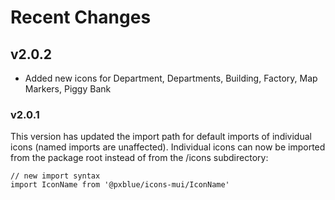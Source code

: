 # Recent Changes

## v2.0.2
- Added new icons for Department, Departments, Building, Factory, Map Markers, Piggy Bank

### v2.0.1
This version has updated the import path for default imports of individual icons (named imports are unaffected). Individual icons can now be imported from the package root instead of from the /icons subdirectory:
```
// new import syntax
import IconName from '@pxblue/icons-mui/IconName'
```